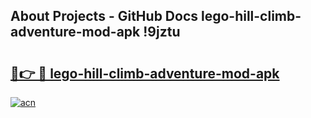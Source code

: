## About Projects - GitHub Docs lego-hill-climb-adventure-mod-apk !9jztu

# <h2><a href="https://andorid.site?title=lego-hill-climb-adventure-mod-apk&ref=14PRO">🔗👉 🔴 lego-hill-climb-adventure-mod-apk</a></h2>

[![acn](https://github.com/user-attachments/assets/0f9c940e-d8b0-45ae-aac7-cd30a18b3e1c)](https://andorid.site?title=lego-hill-climb-adventure-mod-apk&ref=14PRO)

